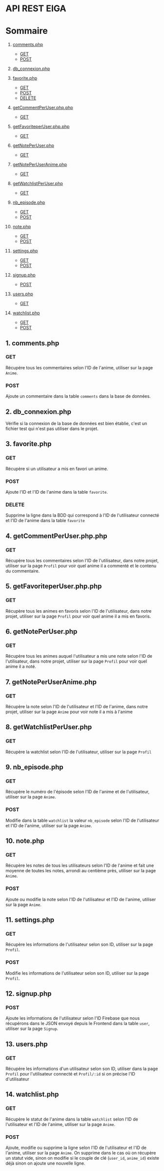 # API REST EIGA

# Sommaire

1. [comments.php](#1-commentsphp)
   - [GET](#get)
   - [POST](#post)

2. [db_connexion.php](#2-db_connexionphp)

3. [favorite.php](#3-favoritephp)
   - [GET](#get)
   - [POST](#post)
   - [DELETE](#delete)

4. [getCommentPerUser.php.php](#4-getcommentperuserphpphp)
   - [GET](#get)

5. [getFavoriteperUser.php.php](#5-getfavoriteperuserphpphp)
   - [GET](#get)

6. [getNotePerUser.php](#6-getnoteperuserphp)
   - [GET](#get)

7. [getNotePerUserAnime.php](#7-getnoteperuseranimephp)
   - [GET](#get)

8. [getWatchlistPerUser.php](#8-getwatchlistperuserphp)
   - [GET](#get)

9. [nb_episode.php](#9-nb_episodephp)
   - [GET](#get)
   - [POST](#post)

10. [note.php](#10-notephp)
    - [GET](#get)
    - [POST](#post)

11. [settings.php](#11-settingsphp)
    - [GET](#get)
    - [POST](#post)

12. [signup.php](#12-signupphp)
    - [POST](#post)

13. [users.php](#13-usersphp)
    - [GET](#get)

14. [watchlist.php](#14-watchlistphp)
    - [GET](#get)
    - [POST](#post)


## 1. comments.php
### GET
Récupére tous les commentaires selon l'ID de l'anime, utiliser sur la page `Anime`.

### POST
Ajoute un commentaire dans la table `comments` dans la base de données.

## 2. db_connexion.php
Vérifie si la connexion de la base de données est bien établie, c'est un fichier test qui n'est pas utiliser dans le projet.

## 3. favorite.php
### GET
Récupère si un utilisateur a mis en favori un anime.
### POST
Ajoute l'ID et l'ID de l'anime dans la table `favorite`.
### DELETE
Supprime la ligne dans la BDD qui correspond à l'ID de l'utilisateur connecté et l'ID de l'anime dans la table `favorite`

## 4. getCommentPerUser.php.php
### GET
Récupère tous les commentaires selon l'ID de l'utilisateur, dans notre projet, utiliser sur la page `Profil` pour voir quel anime il a commenté et le contenu du commentaire.

## 5. getFavoriteperUser.php.php
### GET
Récupère tous les animes en favoris selon l'ID de l'utilisateur, dans notre projet, utiliser sur la page `Profil` pour voir quel anime il a mis en favoris.

## 6. getNotePerUser.php
### GET
Récupère tous les animes auquel l'utilisateur a mis une note selon l'ID de l'utilisateur, dans notre projet, utiliser sur la page `Profil` pour voir quel anime il a noté.

## 7. getNotePerUserAnime.php
### GET
Récupère la note selon l'ID de l'utilisateur et l'ID de l'anime, dans notre projet, utiliser sur la page `Anime` pour voir note il a mis à l'anime

## 8. getWatchlistPerUser.php
### GET
Récupère la watchlist selon l'ID de l'utilisateur, utiliser sur la page `Profil`

## 9. nb_episode.php
### GET
Récupère le numéro de l'épisode selon l'ID de l'anime et de l'utilisateur, utiliser sur la page `Anime`.
### POST
Modifie dans la table `watchlist` la valeur `nb_episode` selon l'ID de l'utilisateur et l'ID de l'anime, utiliser sur la page `Anime`.

## 10. note.php
### GET
Récupère les notes de tous les utilisateurs selon l'ID de l'anime et fait une moyenne de toutes les notes, arrondi au centième près, utiliser sur la page `Anime`.
### POST
Ajoute ou modifie la note selon l'ID de l'utilisateur et l'ID de l'anime, utiliser sur la page `Anime`.

## 11. settings.php
### GET
Récupère les informations de l'utilisateur selon son ID, utiliser sur la page `Profil`.
### POST
Modifie les informations de l'utilisateur selon son ID, utiliser sur la page `Profil`.

## 12. signup.php
### POST
Ajoute les informations de l'utilisateur selon l'ID Firebase que nous récupérons dans le JSON envoyé depuis le Frontend dans la table `user`, utiliser sur la page `Signup`.

## 13. users.php
### GET
Récupère les informations d'un utilisateur selon son ID, utiliser dans la page `Profil` pour l'utilisateur connecté et `Profil/:id` si on précise l'ID d'utilisateur

## 14. watchlist.php
### GET
Récupère le statut de l'anime dans la table `watchlist` selon l'ID de l'utilisateur et l'ID de l'anime, utiliser sur la page `Anime`.
### POST
Ajoute, modifie ou supprime la ligne selon l'ID de l'utilisateur et l'ID de l'anime, utiliser sur la page `Anime`. 
On supprime dans le cas où on récupère un statut vide, sinon on modifie si le couple de clé (`user_id`, `anime_id`) existe déjà sinon on ajoute une nouvelle ligne.